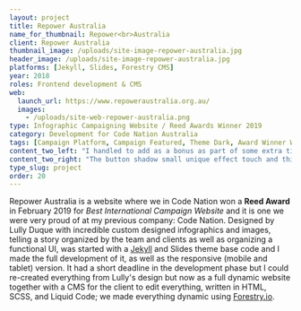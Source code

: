 ```yaml
---
layout: project
title: Repower Australia
name_for_thumbnail: Repower<br>Australia
client: Repower Australia
thumbnail_image: /uploads/site-image-repower-australia.jpg
header_image: /uploads/site-image-repower-australia.jpg
platforms: [Jekyll, Slides, Forestry CMS]
year: 2018
roles: Frontend development & CMS
web:
  launch_url: https://www.repoweraustralia.org.au/
  images:
    - /uploads/site-web-repower-australia.png
type: Infographic Campaigning Website / Reed Awards Winner 2019
category: Development for Code Nation Australia
tags: [Campaign Platform, Campaign Featured, Theme Dark, Award Winner Website]
content_two_left: "I handled to add as a bonus as part of some extra time, some clean animations and cool effects like every element entering from the sides or fading in, to make the site and content easier to consume."
content_two_right: "The button shadow small unique effect touch and things I tryied to put with love that are not priority for the campaign projects' workflow but ends up with an awesome user experience."
type_slug: project
order: 20
---
```


Repower Australia is a website where we in Code Nation won a <strong>Reed Award</strong> in February 2019 for <i>Best International Campaign Website</i> and it is one we were very proud of at my previous company: Code Nation. Designed by Lully Duque with incredible custom designed infographics and images, telling a story organized by the team and clients as well as organizing a functional UI, was started with a <a href="https://jekyllrb.com/" target="_blank">Jekyll</a> and Slides theme base code and I made the full development of it, as well as the responsive (mobile and tablet) version. It had a short deadline in the development phase but I could re-created everything from Lully's design but now as a full dynamic website together with a CMS for the client to edit everything, written in HTML, SCSS, and Liquid Code; we made everything dynamic using <a href="https://forestry.io/" target="_blank">Forestry.io</a>.
